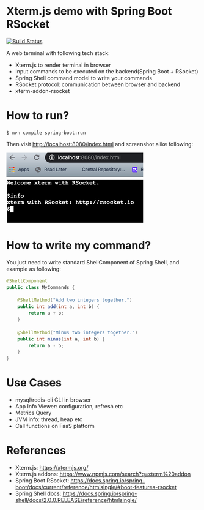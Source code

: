 Xterm.js demo with Spring Boot RSocket
======================================
[![Build Status](https://api.travis-ci.com/linux-china/xterm-demo.svg?branch=master)](https://travis-ci.com/linux-china/xterm-demo)

A web terminal with following tech stack:

* Xterm.js to render terminal in browser
* Input commands to be executed on the backend(Spring Boot + RSocket)
* Spring Shell command model to write your commands
* RSocket protocol: communication between browser and backend
* xterm-addon-rsocket

# How to run?

```
$ mvn compile spring-boot:run
```

Then visit [http://localhost:8080/index.html](http://localhost:8080/index.html) and screenshot alike following:

![Xterm Screenshot](.README_images/xterm_screenshot.png)

# How to write my command?

You just need to write standard ShellComponent of Spring Shell, and example as following:

```java
@ShellComponent
public class MyCommands {

    @ShellMethod("Add two integers together.")
    public int add(int a, int b) {
        return a + b;
    }

    @ShellMethod("Minus two integers together.")
    public int minus(int a, int b) {
        return a - b;
    }
}
```

# Use Cases

* mysql/redis-cli CLI in browser
* App Info Viewer: configuration, refresh etc
* Metrics Query
* JVM info: thread, heap etc
* Call functions on FaaS platform

# References

* Xterm.js: https://xtermjs.org/
* Xterm.js addons: https://www.npmjs.com/search?q=xterm%20addon
* Spring Boot RSocket: https://docs.spring.io/spring-boot/docs/current/reference/htmlsingle/#boot-features-rsocket
* Spring Shell docs: https://docs.spring.io/spring-shell/docs/2.0.0.RELEASE/reference/htmlsingle/
